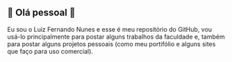 ## 📒 Olá pessoal 📒

Eu sou o Luiz Fernando Nunes e esse é meu repositório do GitHub, vou usá-lo principalmente para postar alguns trabalhos da faculdade e,
também para postar alguns projetos pessoais (como meu portifólio e alguns sites que faço para uso comercial).

